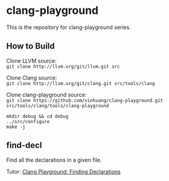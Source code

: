 clang-playground
================

This is the repository for clang-playground series.

## How to Build

Clone LLVM source:  
`git clone http://llvm.org/git/llvm.git src`

Clone Clang source:  
`git clone http://llvm.org/git/clang.git src/tools/clang`

Clone clang-playground source:  
`git clone https://github.com/xinhuang/clang-playground.git src/tools/clang/tools/clang-playground` 

```
mkdir debug && cd debug
../src/configure
make -j
```

## find-decl

Find all the declarations in a given file.

Tutor: [Clang Playground: Finding Declarations]

[Clang Playground: Finding Declarations]:http://xinhuang.github.io/clang/2014/10/19/clang-playground-finding-declarations

